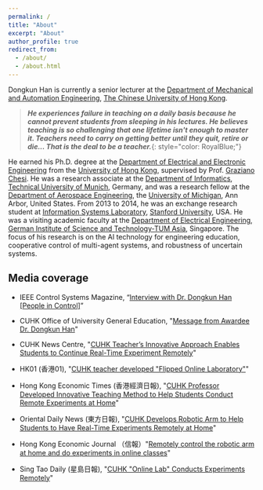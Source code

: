 ```yaml
---
permalink: /
title: "About"
excerpt: "About"
author_profile: true
redirect_from: 
  - /about/
  - /about.html
---
```


Dongkun Han is currently a senior lecturer at the [Department of Mechanical and Automation Engineering](http://www.mae.cuhk.edu.hk/), [The Chinese University of Hong Kong](https://www.cuhk.edu.hk/english/index.html). 
> ***He experiences failure in teaching on a daily basis because he cannot prevent students from sleeping in his lectures. He believes teaching is so challenging that one lifetime isn't enough to master it. Teachers need to carry on getting better until they quit, retire or die... That is the deal to be a teacher.***{: style="color: RoyalBlue;"} 

He earned his Ph.D. degree at the [Department of Electrical and Electronic Engineering](https://www.eee.hku.hk/) from the [University of Hong Kong](https://www.hku.hk/), supervised by Prof. [Graziano Chesi](https://www.eee.hku.hk/~chesi/). He was a research associate at the [Department of Informatics](https://www.in.tum.de/en/cover-page/), [Technical University of Munich](https://www.tum.de/en/), Germany, and was a research fellow at the [Department of Aerospace Engineering](https://aero.engin.umich.edu/), the [University of Michigan](https://umich.edu/), Ann Arbor, United States. From 2013 to 2014, he was an exchange research student at [Information Systems Laboratory](https://isl.stanford.edu/), [Stanford University](https://www.stanford.edu/), USA. He was a visiting academic faculty at the [Department of Electrical Engineering](https://tum-asia.edu.sg/electrical-engineering/), [German Institute of Science and Technology-TUM Asia](https://tum-asia.edu.sg/), Singapore. The focus of his research is on the AI technology for engineering education, cooperative control of multi-agent systems, and robustness of uncertain systems.

Media coverage
---------------
* IEEE Control Systems Magazine, “[Interview with Dr. Dongkun Han [People in Control]](https://ieeexplore.ieee.org/document/8960580)” 
* CUHK Office of University General Education, "[Message from Awardee Dr. Dongkun Han](https://www.oge.cuhk.edu.hk/eta/2018/)"
* CUHK News Centre, "[CUHK Teacher’s Innovative Approach Enables Students to Continue Real-Time Experiment Remotely](https://www.cpr.cuhk.edu.hk/en/press/cuhk-teachers-innovative-approach-enables-students-to-continue-real-time-experiment-remotely/)"
* HK01 (香港01), "[CUHK teacher developed "Flipped Online Laboratory"](https://www.hk01.com/%E5%B0%88%E4%B8%8A%E6%95%99%E8%82%B2/866259/%E4%B8%AD%E5%A4%A7%E6%95%99%E6%8E%88%E7%96%AB%E4%B8%8B%E7%A0%94%E7%99%BC-%E7%BF%BB%E8%BD%89%E5%9C%A8%E7%B7%9A%E5%AF%A6%E9%A9%97%E5%AE%A4-%E9%81%99%E8%B7%9D%E6%8E%A7%E5%88%B6%E6%A9%9F%E6%A2%B0%E8%87%82%E5%9C%A8%E5%AE%B6%E5%81%9A%E5%AF%A6%E9%A9%97)"
* Hong Kong Economic Times (香港經濟日報), "[CUHK Professor Developed Innovative Teaching Method to Help Students Conduct Remote Experiments at Home](https://topick.hket.com/article/3462127/%E3%80%90%E5%89%B5%E6%96%B0%E6%95%99%E8%82%B2%E3%80%91%E4%B8%AD%E5%A4%A7%E6%95%99%E5%B8%AB%E7%A0%94%E5%89%B5%E6%96%B0%E6%95%99%E5%AD%B8%E6%96%B9%E5%BC%8F%E3%80%80%E5%8A%A9%E5%AD%B8%E7%94%9F%E5%9C%A8%E5%AE%B6%E9%81%99%E8%B7%9D%E9%80%B2%E8%A1%8C%E5%AF%A6%E6%99%82%E5%AF%A6%E9%A9%97)"

* Oriental Daily News (東方日報), "[CUHK Develops Robotic Arm to Help Students to Have Real-Time Experiments Remotely at Home](https://hk.on.cc/hk/bkn/cnt/news/20230215/bkn-20230215001524528-0215_00822_001.html)"

* Hong Kong Economic Journal （信報）"[Remotely control the robotic arm at home and do experiments in online classes](https://ejtech.hkej.com/?p=130675)"

* Sing Tao Daily (星島日報), "[CUHK "Online Lab" Conducts Experiments Remotely](https://std.stheadline.com/daily/article/2512589/%E6%97%A5%E5%A0%B1-%E6%95%99%E8%82%B2-%E4%B8%AD%E5%A4%A7-%E5%9C%A8%E7%B6%AB%E5%AF%A6%E9%A9%97%E5%AE%A4-%E9%81%99%E8%B7%9D%E5%81%9A%E5%AF%A6%E9%A9%97)"

[//]: # (<center><img src="/images/Photo2_Dongkun_Han.JPG" alt="Mountain View picture" style="width:300px;height:400px;"></center>)
